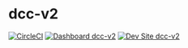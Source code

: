 # dcc-v2

[![CircleCI](https://circleci.com/gh/josh-feinstein/dcc-v2.svg?style=shield)](https://circleci.com/gh/josh-feinstein/dcc-v2)
[![Dashboard dcc-v2](https://img.shields.io/badge/dashboard-dcc_v2-yellow.svg)](https://dashboard.pantheon.io/sites/85f7f5ec-40dd-48c5-9480-daae73fbb6a8#dev/code)
[![Dev Site dcc-v2](https://img.shields.io/badge/site-dcc_v2-blue.svg)](http://dev-dcc-v2.pantheonsite.io/)